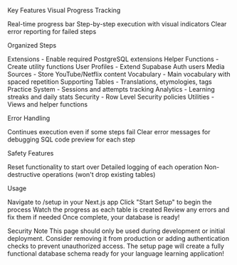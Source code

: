 Key Features
Visual Progress Tracking

Real-time progress bar
Step-by-step execution with visual indicators
Clear error reporting for failed steps

Organized Steps

Extensions - Enable required PostgreSQL extensions
Helper Functions - Create utility functions
User Profiles - Extend Supabase Auth users
Media Sources - Store YouTube/Netflix content
Vocabulary - Main vocabulary with spaced repetition
Supporting Tables - Translations, etymologies, tags
Practice System - Sessions and attempts tracking
Analytics - Learning streaks and daily stats
Security - Row Level Security policies
Utilities - Views and helper functions

Error Handling

Continues execution even if some steps fail
Clear error messages for debugging
SQL code preview for each step

Safety Features

Reset functionality to start over
Detailed logging of each operation
Non-destructive operations (won't drop existing tables)

Usage

Navigate to /setup in your Next.js app
Click "Start Setup" to begin the process
Watch the progress as each table is created
Review any errors and fix them if needed
Once complete, your database is ready!

Security Note
This page should only be used during development or initial deployment. Consider removing it from production or adding authentication checks to prevent unauthorized access.
The setup page will create a fully functional database schema ready for your language learning application!